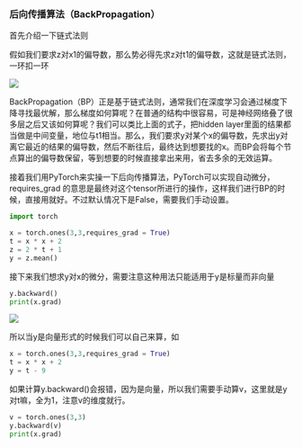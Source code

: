 ### 后向传播算法（BackPropagation）

首先介绍一下链式法则



假如我们要求z对x1的偏导数，那么势必得先求z对t1的偏导数，这就是链式法则，一环扣一环

![](https://github.com/sherlcok314159/ML/blob/main/Images/chain_rule.png)

BackPropagation（BP）正是基于链式法则，通常我们在深度学习会通过梯度下降寻找最优解，那么梯度如何算呢？在普通的结构中很容易，可是神经网络叠了很多层之后又该如何算呢？我们可以类比上面的式子，把hidden layer里面的结果都当做是中间变量，地位与t1相当。那么，我们要求y对某个x的偏导数，先求出y对离它最近的结果的偏导数，然后不断往后，最终达到想要找的x。而BP会将每个节点算出的偏导数保留，等到想要的时候直接拿出来用，省去多余的无效运算。

接着我们用PyTorch来实操一下后向传播算法，PyTorch可以实现自动微分，requires_grad 的意思是最终对这个tensor所进行的操作，这样我们进行BP的时候，直接用就好。不过默认情况下是False，需要我们手动设置。

```python
import torch

x = torch.ones(3,3,requires_grad = True)
t = x * x + 2 
z = 2 * t + 1
y = z.mean()
```

接下来我们想求y对x的微分，需要注意这种用法只能适用于y是标量而非向量

```python
y.backward()
print(x.grad)
```

![](https://github.com/sherlcok314159/ML/blob/main/Images/jacobi.png)

所以当y是向量形式的时候我们可以自己来算，如

```python
x = torch.ones(3,3,requires_grad = True)
t = x * x + 2
y = t - 9
```

如果计算y.backward()会报错，因为是向量，所以我们需要手动算v，这里就是y对t嘛，全为1，注意v的维度就行。

```python
v = torch.ones(3,3)
y.backward(v)
print(x.grad)
```
